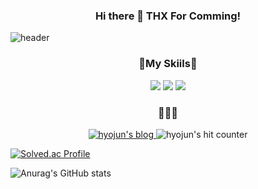 <p align="center">
<h3 align='center'>Hi there 👋
THX For Comming!</h3>
</p>

![header](https://capsule-render.vercel.app/api?type=waving&color=auto&height=300&section=header&text=KIMHYOJUN&fontSize=70&animation=fadeIn&fontAlignY=38&desc=Junior%20backend%20developer&descAlignY=51&descAlign=62)

<h3 align="center">🌈My Skiils🌈</h3>
<p align="center">
<img src="https://img.shields.io/badge/Spring Boot-6DB33F?style=flat-square&logo=Spring Boot&logoColor=white" /> <img src="https://img.shields.io/badge/Java-007396?style=flat-square&logo=Java&logoColor=white" /> <img src="https://img.shields.io/badge/Python-3776AB?style=flat-square&logo=Python&logoColor=white" />
</p>

<h3 align="center">🧑🏻‍💻</h3>

<p align="center">

<a href="https://velog.io/@hyojunn__">

<img src="https://img.shields.io/badge/Blog-181717?style=flat-square&logo=GitHub&logoColor=white" alt="hyojun's blog" />

</a>

<img src="https://hits.seeyoufarm.com/api/count/incr/badge.svg?url=https://github.com/KIMHYOJUN97%2Fhyojun&count_bg=%2379C83D&title_bg=%23555555&icon=ghostery.svg&icon_color=%23FFFFFF&title=view&edge_flat=false" alt="hyojun's hit counter" />


[![Solved.ac Profile](http://mazassumnida.wtf/api/generate_badge?boj=rlagywnsol)](https://solved.ac/rlagywnsol)

</p>

![Anurag's GitHub stats](https://github-readme-stats.vercel.app/api?username=KIMHYOJUN97&show_icons=true&theme=radical)
